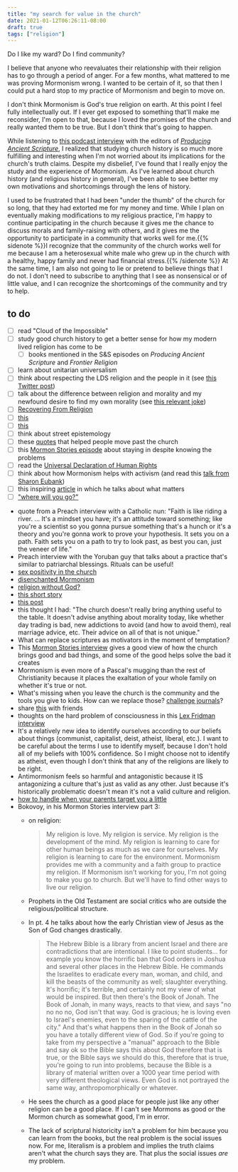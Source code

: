 ```yaml
---
title: "my search for value in the church"
date: 2021-01-12T06:26:11-08:00
draft: true
tags: ["religion"]
---
```


Do I like my ward? Do I find community?

I believe that anyone who reevaluates their relationship with their religion has to go through a period of anger. For a few months, what mattered to me was proving Mormonism wrong. I wanted to be certain of it, so that then I could put a hard stop to my practice of Mormonism and begin to move on.

I don't think Mormonism is God's true religion on earth. At this point I feel fully intellectually out. If I ever get exposed to something that'll make me reconsider, I'm open to that, because I loved the promises of the church and really wanted them to be true. But I don't think that's going to happen.

While listening to [this podcast interview](https://www.scholarsandsaints.net/1298003/7059058-producing-ancient-scripture-w-michael-hubbard-mackay-and-mark-ashurst-mcgee) with the editors of [*Producing Ancient Scripture*](https://www.goodreads.com/book/show/49415714-producing-ancient-scripture), I realized that studying church history is so much more fulfilling and interesting when I'm not worried about its implications for the church's truth claims. Despite my disbelief, I've found that I really enjoy the study and the experience of Mormonism. As I've learned about church history (and religious history in general), I've been able to see better my own motivations and shortcomings through the lens of history.

I used to be frustrated that I had been "under the thumb" of the church for so long, that they had extorted me for my money and time. While I plan on eventually making modifications to my religious practice, I'm happy to continue participating in the church because it gives me the chance to discuss morals and family-raising with others, and it gives me the opportunity to participate in a community that works well for me.{{% sidenote %}}I recognize that the community of the church works well for me because I am a heterosexual white male who grew up in the church with a healthy, happy family and never had financial stress.{{% /sidenote %}} At the same time, I am also not going to lie or pretend to believe things that I do not. I don't need to subscribe to anything that I see as nonsensical or of little value, and I can recognize the shortcomings of the community and try to help.

## to do

- [ ] read "Cloud of the Impossible"
- [ ] study good church history to get a better sense for how my modern lived religion has come to be
  - [ ] books mentioned in the S&S episodes on *Producing Ancient Scripture* and *Frontier Religion*
- [ ] learn about unitarian universalism
- [ ] think about respecting the LDS religion and the people in it (see [this Twitter post](https://twitter.com/zelphontheshelf/status/1349162735691436032))
- [ ] talk about the difference between religion and morality and my newfound desire to find my own morality (see [this relevant joke](https://www.reddit.com/r/exmormon/comments/8axzf6/relevant_standupshot/))
- [ ] [Recovering From Religion](https://www.recoveringfromreligion.org)
- [ ] [this](https://www.reddit.com/r/exmormon/comments/lbt3hr/exercising_healthy_boundaries_is_an_important/)
- [ ] [this](https://www.reddit.com/r/mormon/comments/lf3bis/what_was_the_final_push_big_or_small_that_made/)
- [ ] think about street epistemology
- [ ] these [quotes](https://www.reddit.com/r/mormon/comments/m1pg65/what_quotes_helped_you_move_past_the_church_or/) that helped people move past the church
- [ ] this [Mormon Stories episode](https://www.mormonstories.org/podcast/contemplative-mormonism-jana-spangler/) about staying in despite knowing the problems
- [ ] read the [Universal Declaration of Human Rights](https://www.ohchr.org/EN/UDHR/Documents/UDHR_Translations/eng.pdf)
- [ ] think about how Mormonism helps with activism (and read this [talk from Sharon Eubank](https://speeches.byu.edu/talks/sharon-eubank/turning-enemies-into-friends/))
- [ ] this inspiring [article](http://matt.might.net/articles/tenure/) in which he talks about what matters
- [ ] ["where will you go?"](https://www.reddit.com/r/exmormon/comments/l6mie1/where_will_you_go/)
- quote from a Preach interview with a Catholic nun: "Faith is like riding a river. ... It's a mindset you have; it's an attitude toward something; like you're a scientist so you gonna pursue something that's a hunch or it's a theory and you're gonna work to prove your hypothesis. It sets you on a path. Faith sets you on a path to try to look past, as best you can, just the veneer of life."
- Preach interview with the Yoruban guy that talks about a practice that's similar to patriarchal blessings. Rituals can be useful!
- [sex positivity in the church](https://www.reddit.com/r/exmormon/comments/mreos0/mormonism_a_sex_positive_religion_found_this_gem/)
- [disenchanted Mormonism](https://www.fairlatterdaysaints.org/conference/august-2013/disenchanted-mormonism)
- [religion without God?](https://www.nytimes.com/2014/12/25/opinion/religion-without-god.html)
- [this short story](https://www.nature.com/articles/35014679)
- [this post](https://www.reddit.com/r/exmormon/comments/mxu9ga/one_of_the_worst_parts_of_mormonism_probably/)
- this thought I had: "The church doesn't really bring anything useful to the table. It doesn't advise anything about morality today, like whether day trading is bad, new addictions to avoid (and how to avoid them), real marriage advice, etc. Their advice on all of that is not unique."
- What can replace scriptures as motivators in the moment of temptation?
- This [Mormon Stories interview](https://youtu.be/aXOSH5eM7tM) gives a good view of how the church brings good and bad things, and some of the good helps solve the bad it creates
- Mormonism is even more of a Pascal's mugging than the rest of Christianity because it places the exaltation of your whole family on whether it's true or not.
- What's missing when you leave the church is the community and the tools you give to kids. How can we replace those? [challenge journals](https://challengejournals.com)?
- share [this](https://www.theatlantic.com/magazine/archive/2021/07/america-drinking-alone-problem/619017/) with friends
- thoughts on the hard problem of consciousness in this [Lex Fridman interview](https://open.spotify.com/episode/4gIFuUyepwl5V2Eh7HlW2x?si=MXkZUNBmRMiVnGER8s9cWQ&utm_source=sms&dl_branch=1)
- It's a relatively new idea to identify ourselves according to our beliefs about things (communist, capitalist, deist, atheist, liberal, etc.). I want to be careful about the terms I use to identify myself, because I don't hold all of my beliefs with 100% confidence. So I might choose not to identify as atheist, even though I don't think that any of the religions are likely to be right.
- Antimormonism feels so harmful and antagonistic because it IS antagonizing a culture that's just as valid as any other. Just because it's historically problematic doesn't mean it's not a valid culture and religion.
- [how to handle when your parents target you a little](https://libreddit.kylrth.com/r/exmormon/comments/urg8yt/mom_bears_her_testimony_and_i_gently_explain_why/)
- Bokovoy, in his Mormon Stories interview part 3:
  - on religion:

    > My religion is love. My religion is service. My religion is the development of the mind. My religion is learning to care for other human beings as much as we care for ourselves. My religion is learning to care for the environment. Mormonism provides me with a community and a faith group to practice my religion. If Mormonism isn't working for you, I'm not going to make you go to church. But we'll have to find other ways to live our religion.

  - Prophets in the Old Testament are social critics who are outside the religious/political structure.
  - In pt. 4 he talks about how the early Christian view of Jesus as the Son of God changes drastically.

    > The Hebrew Bible is a library from ancient Israel and there are contradictions that are intentional. I like to point students... for example you know the horrific ban that God orders in Joshua and several other places in the Hebrew Bible. He commands the Israelites to eradicate every man, woman, and child, and kill the beasts of the community as well; slaughter everything. It's horrific; it's terrible, and certainly not my view of what would be inspired. But then there's the Book of Jonah. The Book of Jonah, in many ways, reacts to that view, and says "no no no no, God isn't that way. God is gracious; he is loving even to Israel's enemies, even to the sparing of the cattle of the city." And that's what happens then in the Book of Jonah so you have a totally different view of God. So if you're going to take from my perspective a "manual" approach to the Bible and say ok so the Bible says this about God therefore that is true, or the Bible says we should do this, therefore that is true, you're going to run into problems, because the Bible is a library of material written over a 1000 year time period with very different theological views. Even God is not portrayed the same way, anthropomorphically or whatever.

  - He sees the church as a good place for people just like any other religion can be a good place. If I can't see Mormons as good or the Mormon church as somewhat good, I'm in error.
  - The lack of scriptural historicity isn't a problem for him because you can learn from the books, but the real problem is the social issues now. For me, literalism is a problem and implies the truth claims aren't what the church says they are. That plus the social issues *are* my problem.
